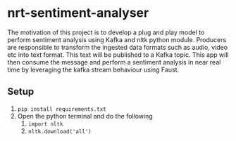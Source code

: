 # nrt-sentiment-analyser

The motivation of this project is to develop a plug and play model to perform sentiment analysis using Kafka and nltk python module. Producers are responsible to transform the ingested data formats such as audio, video etc into text format. This text will be published to a Kafka topic. This app will then consume the message and perform a sentiment analysis in near real time by leveraging the kafka stream behaviour using Faust.

## Setup

1. `pip install requirements.txt`
2. Open the python terminal and do the following
    1. `import nltk`
    2. `nltk.download('all')`
